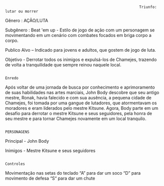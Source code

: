                                                                  Triunfo: lutar ou morrer

Gênero : AÇÃO/LUTA

Subgênero : Beat 'em up - Estilo de jogo de ação com um personagem se movimentando em um cenário com combates focados em briga corpo a corpo.

Publico Alvo – Indicado para jovens e adultos, que gostem de jogo de luta.

Objetivo - Derrotar todos os inimigos e expulsá-los de Chamejes, trazendo de volta a tranquilidade que sempre reinou naquele local.

                                                                         Enredo
Após voltar de uma jornada de busca por conhecimento e aprimoramento de suas habilidades nas artes marciais, John Body descobre que seu antigo mestre, Ronak, havia falecido e com sua ausência, a pequena cidade de Chamejes, foi tomada por uma gangue de lutadores, que atormentavam os moradores e eram liderados pelo mestre Kitsune. Agora, Body parte em um desafio para derrotar o mestre Kitsune e seus seguidores, pela honra de seu mestre e para tornar Chamejes novamente em um local tranquilo.

                                                                       PERSONAGENS

Principal - John Body 


Inimigos - Mestre Kitsune e seus seguidores

                                                                         Controles
Movimentação nas setas do teclado
“A” para dar um soco
“D” para movimento de  defesa
“S“ para dar um chute

